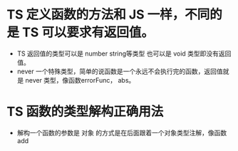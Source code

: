 # TS 定义函数的方法和 JS 一样，不同的是 TS 可以要求有返回值。
* TS 返回值的类型可以是 number string等类型 也可以是 void 类型即没有返回值。
* never 一个特殊类型，简单的说函数是一个永远不会执行完的函数，返回值就是 never 类型，像函数errorFunc， abs。

# TS 函数的类型解构正确用法
* 解构一个函数的参数是 对象 的方式是在后面跟着一个对象类型注解，像函数 add
